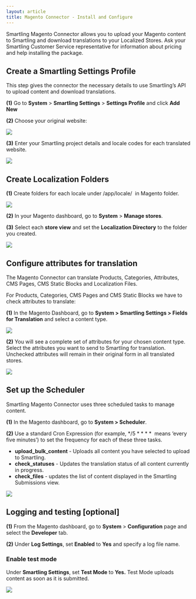 ```yaml
---
layout: article
title: Magento Connector - Install and Configure
---
```



Smartling Magento Connector allows you to upload your Magento content to Smartling and download translations to your Localized Stores. Ask your Smartling Customer Service representative for information about pricing and help installing the package.

## Create a Smartling Settings Profile

This step gives the connector the necessary details to use Smartling’s API to upload content and download translations.

**(1)** Go to **System** &gt; **Smartling Settings** &gt; **Settings Profile** and click **Add New**

**(2)** Choose your original website:

![](/uploads/versions/image07---x----687-166x---.png)

**(3)** Enter your Smartling project details and locale codes for each translated website.

![](/uploads/versions/image00---x----599-610x---.png)

## Create Localization Folders

**(1)** Create folders for each locale under /app/locale/  in Magento folder.

![](/uploads/versions/image04---x----359-266x---.png)

**(2)** In your Magento dashboard, go to **System** &gt; **Manage stores**.

**(3)** Select each **store view** and set the **Localization Directory** to the folder you created.

![](/uploads/versions/image01-1---x----573-312x---.png)

## Configure attributes for translation

The Magento Connector can translate Products, Categories, Attributes, CMS Pages, CMS Static Blocks and Localization Files.

For Products, Categories, CMS Pages and CMS Static Blocks we have to check attributes to translate:

**(1)** In the Magento Dashboard, go to **System &gt; Smartling Settings &gt; Fields for Translation** and select a content type.

![](/uploads/versions/image02---x----474-594x---.png)

**(2)** You will see a complete set of attributes for your chosen content type. Select the attributes you want to send to Smartling for translation. Unchecked attributes will remain in their original form in all translated stores.

![](/uploads/versions/image05---x----668-458x---.png)

## Set up the Scheduler

Smartling Magento Connector uses three scheduled tasks to manage content.

**(1)** In the Magento dashboard, go to **System &gt; Scheduler**.

**(2)** Use a standard Cron Expression (for example, \*/5 \* \* \* \*  means ‘every five minutes’) to set the frequency for each of these three tasks.

* **upload_bulk_content** - Uploads all content you have selected to upload to Smartling.
* **check_statuses** - Updates the translation status of all content currently in progress.
* **check_files** - updates the list of content displayed in the Smartling Submissions view.


![](/uploads/versions/image06---x----963-320x---.png)

## Logging and testing [optional]

**(1)** From the Magento dashboard, go to **System** &gt; **Configuration** page and select the **Developer** tab.

**(2)** Under **Log Settings**, set **Enabled** to **Yes** and specify a log file name.

### Enable test mode

Under **Smartling Settings**, set **Test Mode** to **Yes.** Test Mode uploads content as soon as it is submitted.

![](/uploads/versions/image03---x----734-642x---.png)